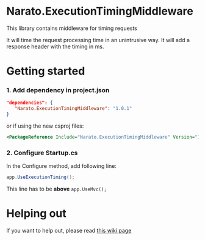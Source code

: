 # Narato.ExecutionTimingMiddleware
This library contains middleware for timing requests

It will time the request processing time in an unintrusive way. It will add a response header with the timing in ms.

Getting started
==========
### 1. Add dependency in project.json

```json
"dependencies": {
   "Narato.ExecutionTimingMiddleware": "1.0.1"
}
```
or if using the new csproj files: 
```xml
<PackageReference Include="Narato.ExecutionTimingMiddleware" Version="1.0.1" />
```

### 2. Configure Startup.cs
In the Configure method, add following line:
```C#
app.UseExecutionTiming();
```
This line has to be **above** `app.UseMvc();`


# Helping out

If you want to help out, please read [this wiki page](https://github.com/Narato/Narato.ExecutionTimingMiddleware/wiki/Helping-out)